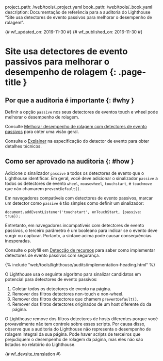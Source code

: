 project_path: /web/tools/_project.yaml
book_path: /web/tools/_book.yaml
description: Documentação de referência para a auditoria do Lighthouse “Site usa detectores de evento passivos para melhorar o desempenho de rolagem”.

{# wf_updated_on: 2016-11-30 #}
{# wf_published_on: 2016-11-30 #}

# Site usa detectores de evento passivos para melhorar o desempenho de rolagem {: .page-title }

## Por que a auditoria é importante {: #why }

Definir a opção `passive` nos seus detectores de eventos touch e wheel pode
melhorar o desempenho de rolagem.

Consulte [Melhorar desempenho de rolagem com detectores de evento passivos][blog] para
obter uma visão geral.

Consulte o [Explainer][explainer] na especificação do detector de evento
para obter detalhes técnicos.

[blog]: https://developers.google.com/web/updates/2016/06/passive-event-listeners
[explainer]: https://github.com/WICG/EventListenerOptions/blob/gh-pages/explainer.md

## Como ser aprovado na auditoria {: #how }

Adicione o sinalizador `passive` a todos os detectores de evento que o Lighthouse
identificar. Em geral, você deve adicionar o sinalizador `passive` a todos os detectores de evento `wheel`,
`mousewheel`, `touchstart`, e `touchmove` que não
chamarem `preventDefault()`.

Em navegadores compatíveis com detectores de evento passivos, marcar um detector como
`passive` é tão simples como definir um sinalizador:

    document.addEventListener('touchstart', onTouchStart, {passive: true});

Entretanto, em navegadores incompatíveis com detectores de evento passivos, o terceiro
parâmetro é um booleano para indicar se o evento deve surgir ou capturar.
Portanto, a sintaxe acima pode causar consequências inesperadas.

Consulte o polyfill em [Detecção de recursos][polyfill] para saber como implementar
detectores de evento passivos com segurança.

[polyfill]: https://github.com/WICG/EventListenerOptions/blob/gh-pages/explainer.md#feature-detection

{% include "web/tools/lighthouse/audits/implementation-heading.html" %}

O Lighthouse usa o seguinte algoritmo para sinalizar candidatos em potencial para
detectores de evento passivos:

1. Coletar todos os detectores de evento na página.
2. Remover dos filtros detectores non-touch e non-wheel.
3. Remover dos filtros detectores que chamem `preventDefault()`.
4. Remover dos filtros detectores originados de um host diferente
 do da página.

O Lighthouse remove dos filtros detectores de hosts diferentes porque você provavelmente não tem
controle sobre esses scripts. Por causa disso, observe que a auditoria do Lighthouse
não representa o desempenho de rolagem integral da sua página. Pode
haver scripts de terceiros que prejudiquem o desempenho de rolagem da página,
mas eles não são listados no relatório do Lighthouse.


{# wf_devsite_translation #}
